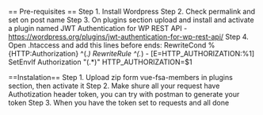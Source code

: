 == Pre-requisites ==
Step 1. Install Wordpress
Step 2. Check permalink and set on post name
Step 3. On plugins section upload and install and activate a plugin named JWT Authentication for WP REST API - https://wordpress.org/plugins/jwt-authentication-for-wp-rest-api/
Step 4. Open .htaccess and add this lines before </IdModule> ends:
        RewriteCond %{HTTP:Authorization} ^(.*)
        RewriteRule ^(.*) - [E=HTTP_AUTHORIZATION:%1]
        SetEnvIf Authorization "(.*)" HTTP_AUTHORIZATION=$1

==Instalation==
Step 1. Upload zip form vue-fsa-members in plugins section, then activate it
Step 2. Make shure all your request have Authotization header token, you can try with postman to generate your token
Step 3. When you have the token set to requests and all done

